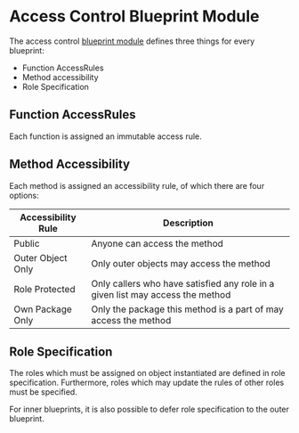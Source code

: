 # Access Control Blueprint Module

The access control [blueprint module](../../architecture/application/blueprint/blueprint_modules.md) defines three
things for every blueprint:
* Function AccessRules
* Method accessibility
* Role Specification

## Function AccessRules

Each function is assigned an immutable access rule.

## Method Accessibility

Each method is assigned an accessibility rule, of which there are four options:

| Accessibility Rule | Description                                                                    |
|--------------------|--------------------------------------------------------------------------------|
| Public             | Anyone can access the method                                                   |
| Outer Object Only  | Only outer objects may access the method                                       |
| Role Protected     | Only callers who have satisfied any role in a given list may access the method |
| Own Package Only   | Only the package this method is a part of may access the method                |

## Role Specification

The roles which must be assigned on object instantiated are defined in role specification.
Furthermore, roles which may update the rules of other roles must be specified.

For inner blueprints, it is also possible to defer role specification to the outer blueprint.